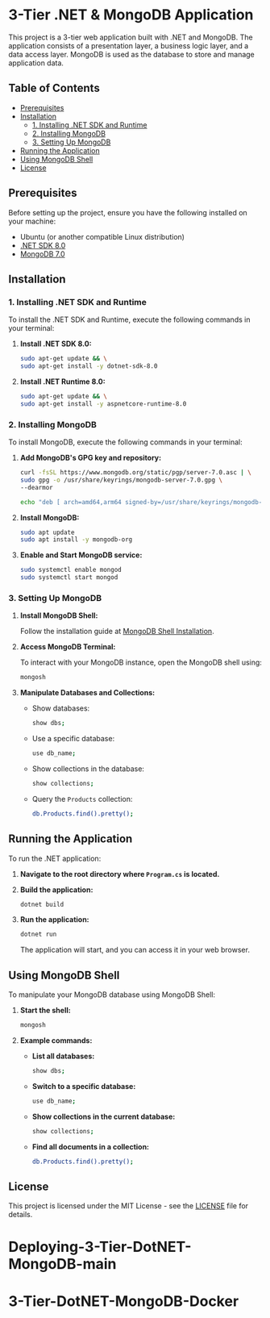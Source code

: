 # 3-Tier .NET & MongoDB Application

This project is a 3-tier web application built with .NET and MongoDB. The application consists of a presentation layer, a business logic layer, and a data access layer. MongoDB is used as the database to store and manage application data.

## Table of Contents

- [Prerequisites](#prerequisites)
- [Installation](#installation)
  - [1. Installing .NET SDK and Runtime](#1-installing-net-sdk-and-runtime)
  - [2. Installing MongoDB](#2-installing-mongodb)
  - [3. Setting Up MongoDB](#3-setting-up-mongodb)
- [Running the Application](#running-the-application)
- [Using MongoDB Shell](#using-mongodb-shell)
- [License](#license)

## Prerequisites

Before setting up the project, ensure you have the following installed on your machine:

- Ubuntu (or another compatible Linux distribution)
- [.NET SDK 8.0](https://dotnet.microsoft.com/download/dotnet/8.0) 
- [MongoDB 7.0](https://www.mongodb.com/try/download/community) 

## Installation

### 1. Installing .NET SDK and Runtime

To install the .NET SDK and Runtime, execute the following commands in your terminal:

1. **Install .NET SDK 8.0:**

   ```bash
   sudo apt-get update && \
   sudo apt-get install -y dotnet-sdk-8.0
   ```

2. **Install .NET Runtime 8.0:**

   ```bash
   sudo apt-get update && \
   sudo apt-get install -y aspnetcore-runtime-8.0
   ```

### 2. Installing MongoDB

To install MongoDB, execute the following commands in your terminal:

1. **Add MongoDB's GPG key and repository:**

   ```bash
   curl -fsSL https://www.mongodb.org/static/pgp/server-7.0.asc | \
   sudo gpg -o /usr/share/keyrings/mongodb-server-7.0.gpg \
   --dearmor
   ```

   ```bash
   echo "deb [ arch=amd64,arm64 signed-by=/usr/share/keyrings/mongodb-server-7.0.gpg ] https://repo.mongodb.org/apt/ubuntu jammy/mongodb-org/7.0 multiverse" | sudo tee /etc/apt/sources.list.d/mongodb-org-7.0.list
   ```

2. **Install MongoDB:**

   ```bash
   sudo apt update
   sudo apt install -y mongodb-org
   ```

3. **Enable and Start MongoDB service:**

   ```bash
   sudo systemctl enable mongod
   sudo systemctl start mongod
   ```

### 3. Setting Up MongoDB

1. **Install MongoDB Shell:**

   Follow the installation guide at [MongoDB Shell Installation](https://www.mongodb.com/docs/mongodb-shell/install/).

2. **Access MongoDB Terminal:**

   To interact with your MongoDB instance, open the MongoDB shell using:

   ```bash
   mongosh
   ```

3. **Manipulate Databases and Collections:**

   - Show databases:

     ```bash
     show dbs;
     ```

   - Use a specific database:

     ```bash
     use db_name;
     ```

   - Show collections in the database:

     ```bash
     show collections;
     ```

   - Query the `Products` collection:

     ```bash
     db.Products.find().pretty();
     ```

## Running the Application

To run the .NET application:

1. **Navigate to the root directory where `Program.cs` is located.**

2. **Build the application:**

   ```bash
   dotnet build
   ```

3. **Run the application:**

   ```bash
   dotnet run
   ```

   The application will start, and you can access it in your web browser.

## Using MongoDB Shell

To manipulate your MongoDB database using MongoDB Shell:

1. **Start the shell:**

   ```bash
   mongosh
   ```

2. **Example commands:**

   - **List all databases:**

     ```bash
     show dbs;
     ```

   - **Switch to a specific database:**

     ```bash
     use db_name;
     ```

   - **Show collections in the current database:**

     ```bash
     show collections;
     ```

   - **Find all documents in a collection:**

     ```bash
     db.Products.find().pretty();
     ```

## License

This project is licensed under the MIT License - see the [LICENSE](LICENSE) file for details.

# Deploying-3-Tier-DotNET-MongoDB-main
# 3-Tier-DotNET-MongoDB-Docker
